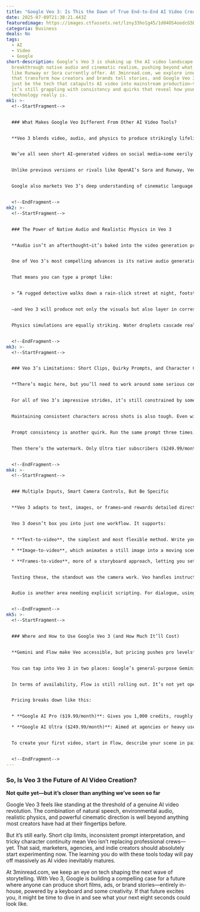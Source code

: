 ```yaml
---
title: "Google Veo 3: Is This the Dawn of True End-to-End AI Video Creation?"
date: 2025-07-09T21:38:21.443Z
featuredimage: https://images.ctfassets.net/lzny33ho1g45/1d04OS4oodcG5DMxXAnrxJ/6db9601ab9cce9153669592d4f5fd39b/google-deepmind-hero.jpg?fm=avif&q=31&fit=thumb&w=1520&h=760
categoria: Business
deals: No
tags:
  - AI
  - Video
  - Google
short-description: Google’s Veo 3 is shaking up the AI video landscape with its
  breakthrough native audio and cinematic realism, pushing beyond what tools
  like Runway or Sora currently offer. At 3minread.com, we explore innovations
  that transform how creators and brands tell stories, and Google Veo 3 might
  just be the tech that catapults AI video into mainstream production—though
  it’s still grappling with consistency and quirks that reveal how young this
  technology really is.
mk1: >-
  <!--StartFragment-->


  ### What Makes Google Veo Different From Other AI Video Tools?


  **Veo 3 blends video, audio, and physics to produce strikingly lifelike clips**


  We’ve all seen short AI-generated videos on social media—some eerily fascinating, many outright clunky. Until now, creating anything more than a brief, silent visual experiment required heavy compute resources or piecing together separate tools. Google’s latest iteration, Veo 3, changes that by merging audio and video generation in a single streamlined platform.


  Unlike previous versions or rivals like OpenAI’s Sora and Runway, Veo 3 doesn’t just stop at visuals. It builds out realistic soundscapes, integrates speech that doesn’t feel mechanical, and simulates environmental physics—like ripples in water or the delicate flow of fabric under wind. These aren’t just minor improvements; they represent a real push toward automated filmmaking that could fundamentally reshape marketing, education, entertainment, and brand storytelling.


  Google also markets Veo 3’s deep understanding of cinematic language. Whether you want slow, sweeping shots or quick cuts packed with action, Veo 3 reads nuanced camera directions with surprising finesse. However, like many cutting-edge tools, there’s still a learning curve—and more than a few rough edges.


  <!--EndFragment-->
mk2: >-
  <!--StartFragment-->


  ### The Power of Native Audio and Realistic Physics in Veo 3


  **Audio isn’t an afterthought—it’s baked into the video generation process**


  One of Veo 3’s most compelling advances is its native audio generation. Earlier models and most competitors either skipped sound entirely or forced you to tack on narration and effects after. With Veo 3, dialogue, background noises, and even cinematic music are crafted simultaneously with your visuals.


  That means you can type a prompt like:


  > “A rugged detective walks down a rain-slick street at night, footsteps echoing, neon signs buzzing, jazz saxophone playing faintly in the background.”


  —and Veo 3 will produce not only the visuals but also layer in corresponding audio. Speech patterns generally sound conversational rather than robotic, and subtle environmental sounds breathe life into the scenes.


  Physics simulations are equally striking. Water droplets cascade realistically, fabric responds to gravity and wind, and light reflects off surfaces in ways that echo professional CGI. It’s not always flawless—sometimes reflections glitch or cloth clips oddly—but it’s leagues beyond the floaty, unnatural movements many have come to expect from AI video.


  <!--EndFragment-->
mk3: >-
  <!--StartFragment-->


  ### Veo 3’s Limitations: Short Clips, Quirky Prompts, and Character Challenges


  **There’s magic here, but you’ll need to work around some serious constraints**


  For all of Veo 3’s impressive strides, it’s still constrained by some notable limitations. Most glaring is the hard cap at 8-second clips, which stifles long-form storytelling. Want a full explainer video, a multi-scene ad campaign, or even a simple multi-shot skit? You’ll have to stitch together several short clips—each with potential variations in style and continuity.


  Maintaining consistent characters across shots is also tough. Even with Google’s “Jump to” and “Extend” features, different scenes often reinterpret details in unexpected ways, turning your confident CEO into a vaguely similar stranger by shot two. This is frustrating for anyone trying to build brand mascots, recurring storylines, or cohesive marketing personas.


  Prompt consistency is another quirk. Run the same prompt three times, and you might get three strikingly different videos. That’s not unique to Google—large language and diffusion models all exhibit this unpredictability—but it means workflows that rely on tight brand control need extra diligence.


  Then there’s the watermark. Only Ultra tier subscribers ($249.99/month) get to remove it, leaving lower-tier users with visible Google branding baked into every frame. That’s a steep price for watermark-free marketing videos.


  <!--EndFragment-->
mk4: >-
  <!--StartFragment-->


  ### Multiple Inputs, Smart Camera Controls, But Be Specific


  **Veo 3 adapts to text, images, or frames—and rewards detailed direction**


  Veo 3 doesn’t box you into just one workflow. It supports:


  * **Text-to-video**, the simplest and most flexible method. Write your scene, specify the look and feel, and let Veo render it.

  * **Image-to-video**, which animates a still image into a moving scene. Handy for things like bringing a product photo to life.

  * **Frames-to-video**, more of a storyboard approach, letting you set up camera positions and shot sequences. This is where Veo shines for creators who want granular control over cinematic flow.


  Testing these, the standout was the camera work. Veo handles instructions like “tracking shot,” “close-up on hands,” or “overhead view of a bustling marketplace” with surprising skill. But without explicit directions, things get weird fast—like meetings where people stare awkwardly at the camera instead of each other.


  Audio is another area needing explicit scripting. For dialogue, using clear quotes (“Character says ‘Hello, world.’”) improves accuracy, while descriptive phrases guide ambient noise or music. Even then, balancing voice lines with background music in an 8-second window takes finesse. Often, it’s better to secure clean dialogue and overlay music manually afterward.


  <!--EndFragment-->
mk5: >-
  <!--StartFragment-->


  ### Where and How to Use Google Veo 3 (and How Much It’ll Cost)


  **Gemini and Flow make Veo accessible, but pricing pushes pro levels**


  You can tap into Veo 3 in two places: Google’s general-purpose Gemini chatbot or the dedicated video platform Flow. Flow is the better choice for most serious projects—it’s purpose-built for video, with scene builders, camera controls, and project organization that Gemini lacks.


  In terms of availability, Flow is still rolling out. It’s not yet open across the entire EU, but available in the US, Canada, Australia, the UK, India, and over 70 other countries.


  Pricing breaks down like this:


  * **Google AI Pro ($19.99/month)**: Gives you 1,000 credits, roughly 100 short Veo 3 videos. Expect visible watermarks.

  * **Google AI Ultra ($249.99/month)**: Aimed at agencies or heavy users, with 12,500 credits, early access to new features, and crucially, *no watermarks*. This plan also unlocks “Ingredients to Video,” which lets you separately define objects, characters, and settings before combining them—massively improving scene continuity.


  To create your first video, start in Flow, describe your scene in painstaking detail, and specify camera work, dialogue, background sounds, and character interactions. Then generate, review, and be prepared to iterate. Running variations on the same prompt is key to refining results—think of it like directing multiple takes on a set.


  <!--EndFragment-->
---
```

<!--StartFragment-->

### So, Is Veo 3 the Future of AI Video Creation?

**Not quite yet—but it’s closer than anything we’ve seen so far**

Google Veo 3 feels like standing at the threshold of a genuine AI video revolution. The combination of natural speech, environmental audio, realistic physics, and powerful cinematic direction is well beyond anything most creators have had at their fingertips before.

But it’s still early. Short clip limits, inconsistent prompt interpretation, and tricky character continuity mean Veo isn’t replacing professional crews—yet. That said, marketers, agencies, and indie creators should absolutely start experimenting now. The learning you do with these tools today will pay off massively as AI video inevitably matures.

At 3minread.com, we keep an eye on tech shaping the next wave of storytelling. With Veo 3, Google is building a compelling case for a future where anyone can produce short films, ads, or brand stories—entirely in-house, powered by a keyboard and some creativity. If that future excites you, it might be time to dive in and see what your next eight seconds could look like.

<!--EndFragment-->